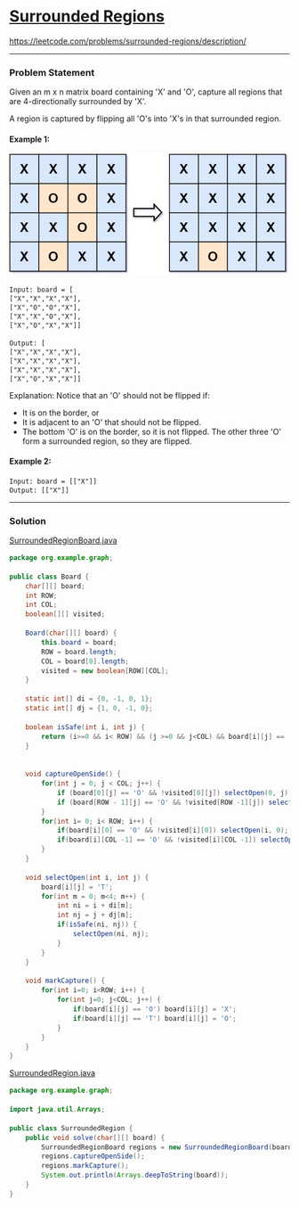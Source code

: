 # [Surrounded Regions](https://leetcode.com/problems/surrounded-regions/description/)
https://leetcode.com/problems/surrounded-regions/description/
<hr />

### Problem Statement
Given an m x n matrix board containing 'X' and 'O', capture all regions that are 4-directionally surrounded by 'X'.

A region is captured by flipping all 'O's into 'X's in that surrounded region.

#### Example 1:
![image info](./xogrid.jpg)
```
Input: board = [
["X","X","X","X"],
["X","O","O","X"],
["X","X","O","X"],
["X","O","X","X"]]

Output: [
["X","X","X","X"],
["X","X","X","X"],
["X","X","X","X"],
["X","O","X","X"]]
```
Explanation: Notice that an 'O' should not be flipped if:
- It is on the border, or
- It is adjacent to an 'O' that should not be flipped.
- The bottom 'O' is on the border, so it is not flipped. The other three 'O' form a surrounded region, so they are flipped.

#### Example 2:

```
Input: board = [["X"]]
Output: [["X"]]
```

<hr />

### Solution

[SurroundedRegionBoard.java](../../src/main/java/org/example/graph/SurroundedRegionBoard.java)

```java
package org.example.graph;

public class Board {
    char[][] board;
    int ROW;
    int COL;
    boolean[][] visited;

    Board(char[][] board) {
        this.board = board;
        ROW = board.length;
        COL = board[0].length;
        visited = new boolean[ROW][COL];
    }

    static int[] di = {0, -1, 0, 1};
    static int[] dj = {1, 0, -1, 0};

    boolean isSafe(int i, int j) {
        return (i>=0 && i< ROW) && (j >=0 && j<COL) && board[i][j] == 'O';
    }


    void captureOpenSide() {
        for(int j = 0; j < COL; j++) {
            if (board[0][j] == 'O' && !visited[0][j]) selectOpen(0, j);
            if (board[ROW - 1][j] == 'O' && !visited[ROW -1][j]) selectOpen(ROW -1, j);
        }
        for(int i= 0; i< ROW; i++) {
            if(board[i][0] == 'O' && !visited[i][0]) selectOpen(i, 0);
            if(board[i][COL -1] == 'O' && !visited[i][COL -1]) selectOpen(i, COL -1);
        }
    }

    void selectOpen(int i, int j) {
        board[i][j] = 'T';
        for(int m = 0; m<4; m++) {
            int ni = i + di[m];
            int nj = j + dj[m];
            if(isSafe(ni, nj)) {
                selectOpen(ni, nj);
            }
        }
    }

    void markCapture() {
        for(int i=0; i<ROW; i++) {
            for(int j=0; j<COL; j++) {
                if(board[i][j] == 'O') board[i][j] = 'X';
                if(board[i][j] == 'T') board[i][j] = 'O';
            }
        }
    }
}

```

[SurroundedRegion.java](../../src/main/java/org/example/graph/SurroundedRegion.java)
```java
package org.example.graph;

import java.util.Arrays;

public class SurroundedRegion {
    public void solve(char[][] board) {
        SurroundedRegionBoard regions = new SurroundedRegionBoard(board);
        regions.captureOpenSide();
        regions.markCapture();
        System.out.println(Arrays.deepToString(board));
    }
}


```